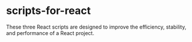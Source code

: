 # scripts-for-react
These three React scripts are designed to improve the efficiency, stability, and performance of a React project. 
